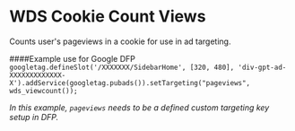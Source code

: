 WDS Cookie Count Views
======================

Counts user's pageviews in a cookie for use in ad targeting.

####Example use for Google DFP
`
googletag.defineSlot('/XXXXXXX/SidebarHome', [320, 480], 'div-gpt-ad-XXXXXXXXXXXXX-X').addService(googletag.pubads()).setTargeting("pageviews", wds_viewcount());
`

*In this example, `pageviews` needs to be a defined custom targeting key setup in DFP.*